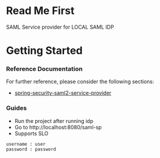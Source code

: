 # Read Me First

SAML Service provider for LOCAL SAML IDP


# Getting Started

### Reference Documentation
For further reference, please consider the following sections:

* [spring-security-saml2-service-provider](https://docs.spring.io/spring-security/reference/servlet/saml2/login/index.html)

### Guides


- Run the project after running idp
- Go to http://localhost:8080/saml-sp
- Supports SLO

```
username : user
password : password
```
